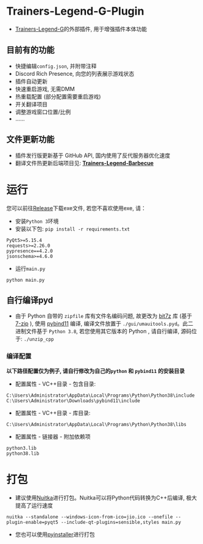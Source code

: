 # Trainers-Legend-G-Plugin
- [Trainers-Legend-G](https://github.com/MinamiChiwa/Trainers-Legend-G)的外部插件, 用于增强插件本体功能



## 目前有的功能

- 快捷编辑`config.json`, 并附带注释
- Discord Rich Presence, 向您的列表展示游戏状态
- 插件自动更新
- 快速重启游戏, 无需DMM
- 热重载配置 (部分配置需要重启游戏)
- 开关翻译项目
- 调整游戏窗口位置/比例
- ......



## 文件更新功能

- 插件发行版更新基于 GitHub API, 国内使用了反代服务器优化速度
- 翻译文件热更新后端项目见: **[Trainers-Legend-Barbecue](https://github.com/chinosk6/Trainers-Legend-Barbecue)**



# 运行

您可以前往[Release](https://github.com/chinosk114514/Trainers-Legend-G-External-Plugin/releases)下载exe文件, 若您不喜欢使用exe, 请：

- 安装`Python 3`环境
- 安装以下包: `pip install -r requirements.txt`

```
PyQt5>=5.15.4
requests>=2.26.0
pypresence==4.2.0
jsonschema>=4.6.0
```

- 运行`main.py`

```shell
python main.py
```



## 自行编译pyd

- 由于 Python 自带的 `zipfile` 库有文件名编码问题, 故更改为 [bit7z](https://github.com/rikyoz/bit7z) 库 (基于 [7-zip](https://www.7-zip.org/) ), 使用 [pybind11](https://github.com/pybind/pybind11) 编译, 编译文件放置于 `./gui/umauitools.pyd`。此二进制文件基于 `Python 3.8`, 若您使用其它版本的 Python , 请自行编译, 源码位于: `./unzip_cpp`

### 编译配置

**以下路径配置仅为例子, 请自行修改为自己的`python` 和 `pybind11` 的安装目录**

- 配置属性 - VC++目录 - 包含目录:

```
C:\Users\Administrator\AppData\Local\Programs\Python\Python38\include
C:\Users\Administrator\Downloads\pybind11\include
```

- 配置属性 - VC++目录 - 库目录:

```
C:\Users\Administrator\AppData\Local\Programs\Python\Python38\libs
```

- 配置属性 - 链接器 - 附加依赖项

```
python3.lib
python38.lib
```



# 打包

- 建议使用[Nuitka](https://github.com/Nuitka/Nuitka)进行打包。Nuitka可以将Python代码转换为C++后编译, 极大提高了运行速度

```shell
nuitka --standalone --windows-icon-from-ico=jio.ico --onefile --plugin-enable=pyqt5 --include-qt-plugins=sensible,styles main.py
```



- 您也可以使用[pyinstaller](https://github.com/pyinstaller/pyinstaller)进行打包

